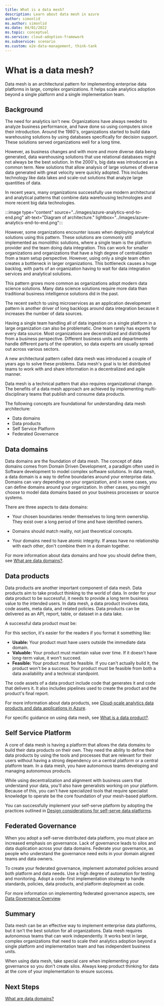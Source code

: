 ```yaml
---
title: What is a data mesh?
description: Learn about data mesh in azure
author: simonlid
ms.author: simonlid
ms.date: 04/01/2022
ms.topic: conceptual
ms.service: cloud-adoption-framework
ms.subservice: scenario
ms.custom: e2e-data-management, think-tank
---
```


# What is a data mesh?

Data mesh is an architectural pattern for implementing enterprise data platforms in large, complex organizations. It helps scale analytics adoption beyond a single platform and a single implementation team.

## Background

The need for analytics isn't new. Organizations have always needed to analyze business performance, and have done so using computers since their introduction. Around the 1980's, organizations started to build data warehousing solutions by using databases specifically for decision support. These solutions served organizations well for a long time.

However, as business changes and with more and more diverse data being generated, data warehousing solutions that use relational databases might not always be the best solution. In the 2000's, big data was introduced as a common term. New solutions that allow analysis of large volumes of diverse data generated with great velocity were quickly adopted. This includes technology like data lakes and scale-out solutions that analyze large quantities of data.

In recent years, many organizations successfully use modern architectural and analytical patterns that combine data warehousing technologies and more recent big data technologies.

:::image type="content" source="../images/azure-analytics-end-to-end.png" alt-text="Diagram of architecture." lightbox="../images/azure-analytics-end-to-end.png":::

However, some organizations encounter issues when deploying analytical solutions using this pattern. These solutions are commonly still implemented as monolithic solutions, where a single team is the platform provider and the team doing data integration. This can work for smaller organizations and organizations that have a high degree of centralization from a team setup perspective. However, using only a single team often creates a bottleneck in larger organizations. This bottleneck causes a huge backlog, with parts of an organization having to wait for data integration services and analytical solutions.

This pattern grows more common as organizations adopt modern data science solutions. Many data science solutions require more data than traditional business intelligence solutions did in the past.

The recent switch to using microservices as an application development pattern is another driver of long backlogs around data integration because it increases the number of data sources.

Having a single team handling all of data ingestion on a single platform in a large organization can also be problematic. One team rarely has experts for every data source. Most organizations are decentralized and distributed from a business perspective. Different business units and departments handle different parts of the operation, so data experts are usually spread out across various sectors.

A new architectural pattern called data mesh was introduced a couple of years ago to solve these problems. Data mesh's goal is to let distributed teams to work with and share information in a decentralized and agile manner.

Data mesh is a technical pattern that also requires organizational change. The benefits of a data mesh approach are achieved by implementing multi-disciplinary teams that publish and consume data products.

The following concepts are foundational for understanding data mesh architecture:

* Data domains
* Data products
* Self Service Platform
* Federated Governance

## Data domains

Data domains are the foundation of data mesh. The concept of data domains comes from Domain Driven Development, a paradigm often used in Software development to model complex software solutions. In data mesh, a data domain is a way to define boundaries around your enterprise data. Domains can vary depending on your organization, and in some cases, you can define domains around your organization. In other cases, you might choose to model data domains based on your business processes or source systems.

There are three aspects to data domains:

- Your chosen boundaries render themselves to long term ownership. They exist over a long period of time and have identified owners.

- Domains should match reality, not just theoretical concepts.

- Your domains need to have atomic integrity. If areas have no relationship with each other, don't combine them in a domain together.

For more information about data domains and how you should define them, see [What are data domains?](data-domains.md).

## Data products

Data products are another important component of data mesh. Data products aim to take product thinking to the world of data. In order for your data product to be successful, it needs to provide a long term business value to the intended users. In data mesh, a data product involves data, code assets, meta data, and related policies. Data products can be delivered as an API, report, table, or dataset in a data lake.

A successful data product must be:

For this section, it's easier for the readers if you format it something like:

- **Usable:** Your product must have users outside the immediate data domain.
- **Valuable:** Your product must maintain value over time. If it doesn't have long-term value, it won't succeed.
- **Feasible:** Your product must be feasible. If you can't actually build it, the product won't be a success. Your product must be feasible from both a data availability and a technical standpoint.

The code assets of a data product include code that generates it and code that delivers it. It also includes pipelines used to create the product and the product's final report.

For more information about data products, see [Cloud-scale analytics data products and data applications in Azure](data-landing-zone-data-products.md).

For specific guidance on using data mesh, see [What is a data product?](what-is-data-product.md).

## Self Service Platform

A core of data mesh is having a platform that allows the data domains to build their data products on their own. They need the ability to define their data products by using the tools and processes that are relevant for their users without having a strong dependency on a central platform or a central platform team. In a data mesh, you have autonomous teams developing and managing autonomous products.

While using decentralization and alignment with business users that understand your data, you'll also have generalists working on your platform. Because of this, you can't have specialized tools that require specialist knowledge to operate be the core foundation of your mesh-based platform.

You can successfully implement your self-serve platform by adopting the practices outlined in [Design considerations for self-serve data platforms](self-serve-data-platforms.md).

## Federated Governance

When you adopt a self-serve distributed data platform, you must place an increased emphasis on governance. Lack of governance leads to silos and data duplication across your data domains. Federate your governance, as people who understand the governance need exits in your domain aligned teams and data owners.

To create your federated governance, implement automated policies around both platform and data needs. Use a high degree of automation for testing and monitoring. Adopt a code-first implementation strategy to handle standards, policies, data products, and platform deployment as code.

For more information on implementing federated governance aspects, see [Data Governance Overview](../govern.md).

## Summary

Data mesh can be an effective way to implement enterprise data platforms, but it isn't the best solution for all organizations. Data mesh requires autonomous teams that can work independently. It works best in large, complex organizations that need to scale their analytics adoption beyond a single platform and implementation team and has independent business units.

When using data mesh, take special care when implementing your governance so you don't create silos. Always keep product thinking for data at the core of your implementation to ensure success.

## Next Steps

[What are data domains?](data-domains.md)
